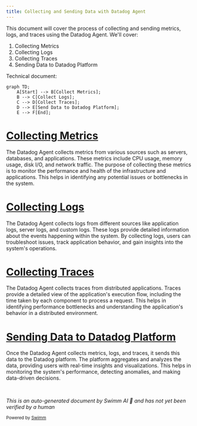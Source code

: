 ```yaml
---
title: Collecting and Sending Data with Datadog Agent
---
```

This document will cover the process of collecting and sending metrics, logs, and traces using the Datadog Agent. We'll cover:

1. Collecting Metrics
2. Collecting Logs
3. Collecting Traces
4. Sending Data to Datadog Platform

Technical document: <SwmLink doc-title="" repo-id="Z2l0aHViJTNBJTNBZGF0YWRvZy1hZ2VudCUzQSUzQVN3aW1tLURlbW8=" path="/.swm/.vv4j5py4.sw.md"></SwmLink>

```mermaid
graph TD;
    A[Start] --> B[Collect Metrics];
    B --> C[Collect Logs];
    C --> D[Collect Traces];
    D --> E[Send Data to Datadog Platform];
    E --> F[End];
```

# [Collecting Metrics](https://app.swimm.io/repos/Z2l0aHViJTNBJTNBZGF0YWRvZy1hZ2VudCUzQSUzQVN3aW1tLURlbW8=/docs/vv4j5py4#collecting-metrics)

The Datadog Agent collects metrics from various sources such as servers, databases, and applications. These metrics include CPU usage, memory usage, disk I/O, and network traffic. The purpose of collecting these metrics is to monitor the performance and health of the infrastructure and applications. This helps in identifying any potential issues or bottlenecks in the system.

# [Collecting Logs](https://app.swimm.io/repos/Z2l0aHViJTNBJTNBZGF0YWRvZy1hZ2VudCUzQSUzQVN3aW1tLURlbW8=/docs/vv4j5py4#collecting-logs)

The Datadog Agent collects logs from different sources like application logs, server logs, and custom logs. These logs provide detailed information about the events happening within the system. By collecting logs, users can troubleshoot issues, track application behavior, and gain insights into the system's operations.

# [Collecting Traces](https://app.swimm.io/repos/Z2l0aHViJTNBJTNBZGF0YWRvZy1hZ2VudCUzQSUzQVN3aW1tLURlbW8=/docs/vv4j5py4#collecting-traces)

The Datadog Agent collects traces from distributed applications. Traces provide a detailed view of the application's execution flow, including the time taken by each component to process a request. This helps in identifying performance bottlenecks and understanding the application's behavior in a distributed environment.

# [Sending Data to Datadog Platform](https://app.swimm.io/repos/Z2l0aHViJTNBJTNBZGF0YWRvZy1hZ2VudCUzQSUzQVN3aW1tLURlbW8=/docs/vv4j5py4#sending-data-to-datadog-platform)

Once the Datadog Agent collects metrics, logs, and traces, it sends this data to the Datadog platform. The platform aggregates and analyzes the data, providing users with real-time insights and visualizations. This helps in monitoring the system's performance, detecting anomalies, and making data-driven decisions.

&nbsp;

*This is an auto-generated document by Swimm AI 🌊 and has not yet been verified by a human*

<SwmMeta version="3.0.0" repo-id="Z2l0aHViJTNBJTNBZGF0YWRvZy1hZ2VudCUzQSUzQVN3aW1tLURlbW8=" repo-name="datadog-agent"><sup>Powered by [Swimm](/)</sup></SwmMeta>
